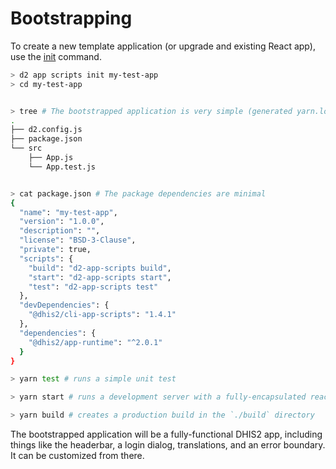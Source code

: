 # Bootstrapping

To create a new template application (or upgrade and existing React app), use the [init](scripts/init) command.

```sh
> d2 app scripts init my-test-app
> cd my-test-app


> tree # The bootstrapped application is very simple (generated yarn.lock, .d2, node_modules, and i18n directories omitted for brevity)
.
├── d2.config.js
├── package.json
└── src
    ├── App.js
    └── App.test.js


> cat package.json # The package dependencies are minimal
{
  "name": "my-test-app",
  "version": "1.0.0",
  "description": "",
  "license": "BSD-3-Clause",
  "private": true,
  "scripts": {
    "build": "d2-app-scripts build",
    "start": "d2-app-scripts start",
    "test": "d2-app-scripts test"
  },
  "devDependencies": {
    "@dhis2/cli-app-scripts": "1.4.1"
  },
  "dependencies": {
    "@dhis2/app-runtime": "^2.0.1"
  }
}

> yarn test # runs a simple unit test

> yarn start # runs a development server with a fully-encapsulated react application

> yarn build # creates a production build in the `./build` directory
```

The bootstrapped application will be a fully-functional DHIS2 app, including things like the headerbar, a login dialog, translations, and an error boundary. It can be customized from there.
